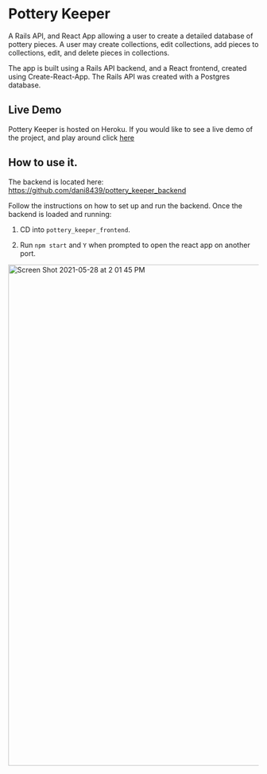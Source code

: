 
# Pottery Keeper
A Rails API, and React App allowing a user to create a detailed database of pottery pieces. A user may create collections, edit collections, add pieces to collections, edit, and delete pieces in collections. 

The app is built using a Rails API backend, and a React frontend, created using Create-React-App. The Rails API was created with a Postgres database.

## Live Demo
Pottery Keeper is hosted on Heroku. If you would like to see a live demo of the project, and play around click [here](https://pottery-keeper-api.herokuapp.com/collections)

## How to use it.
The backend is located here: https://github.com/dani8439/pottery_keeper_backend 

Follow the instructions on how to set up and run the backend. Once the backend is loaded and running:

1. CD into `pottery_keeper_frontend`.

2. Run `npm start` and `Y` when prompted to open the react app on another port. 

<img width="1009" alt="Screen Shot 2021-05-28 at 2 01 45 PM" src="https://user-images.githubusercontent.com/26771302/120026009-7656f080-bfbf-11eb-896d-ffa56dfeac53.png">
